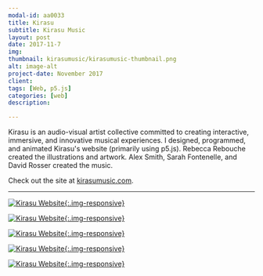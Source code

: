 ```yaml
---
modal-id: aa0033
title: Kirasu
subtitle: Kirasu Music
layout: post
date: 2017-11-7
img:
thumbnail: kirasumusic/kirasumusic-thumbnail.png
alt: image-alt
project-date: November 2017
client:
tags: [Web, p5.js]
categories: [web]
description:

---
```


Kirasu is an audio-visual artist collective committed to creating interactive, immersive, and innovative musical experiences. I designed, programmed, and animated Kirasu's website (primarily using p5.js). Rebecca Rebouche created the illustrations and artwork. Alex Smith, Sarah Fontenelle, and David Rosser created the music. 

Check out the site at [kirasumusic.com](http://www.kirasumusic.com/).

---

[![Kirasu Website]({{site.url}}/img/portfolio/kirasumusic/1.png){:.img-responsive}](http://www.kirasumusic.com/)

[![Kirasu Website]({{site.url}}/img/portfolio/kirasumusic/2.png){:.img-responsive}](http://www.kirasumusic.com/)


[![Kirasu Website]({{site.url}}/img/portfolio/kirasumusic/3.png){:.img-responsive}](http://www.kirasumusic.com/music/delta-waves.html)


[![Kirasu Website]({{site.url}}/img/portfolio/kirasumusic/4.png){:.img-responsive}](http://www.kirasumusic.com/music/kirasu.html)


[![Kirasu Website]({{site.url}}/img/portfolio/kirasumusic/5.png){:.img-responsive}](http://www.kirasumusic.com/music/song-for-m.html)
